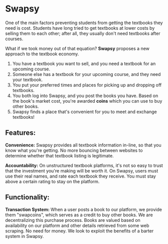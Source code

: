 # Swapsy

One of the main factors preventing students from getting the textbooks they need is cost. Students have long tried to get
textbooks at lower costs by selling them to each other; after all, they usually don't need textbooks after courses.

What if we took money out of that equation? **Swapsy** proposes a new approach to the textbook economy.

1. You have a textbook you want to sell, and you need a textbook for an upcoming course.
2. Someone else has a textbook for your upcoming course, and they need your textbook.
3. You put your preferred times and places for picking up and dropping off textbooks.
4. You both log into Swapsy, and you post the books you have. Based on the book's market cost, you're awarded **coins** which
you can use to buy other books.
5. Swapsy finds a place that's convenient for you to meet and exchange textbooks!

## Features:
**Convenience:** Swapsy provides all textbook information in-line, so that you know what you're getting. No more bouncing between websites to determine whether that textbook listing is legitimate.

**Accountability:** On unstructured textbook platforms, it's not so easy to trust that the investment you're making will be worth it. On Swapsy, users must use their real names, and rate each textbook they receive. You must stay above a certain rating to stay on the platform. 

## Functionality:

**Transaction System:** When a user posts a book to our platform, we provide them "swapcoins", which serves as a credit to buy other books. We are decentralizing this purchase process. Books are valued based on availability on our platform and other details retrieved from some web scraping. No need for money. We look to exploit the benefits of a barter system in Swapsy.
